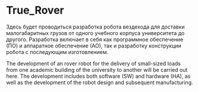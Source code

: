 # True_Rover
Здесь будет проводиться разработка робота вездехода для доставки малогабаритных грузов от одного учебного корпуса университета до другого.
Разработка включает в себя как программное обеспечение (ПО) и аппаратное обеспечение (АО), так и разработку конструкции робота с последующим изготовлением.

The development of an rover robot for the delivery of small-sized loads from one academic building of the university to another will be carried out here. The development includes both software (SW) and hardware (HA), as well as the development of the robot design and subsequent manufacturing.
